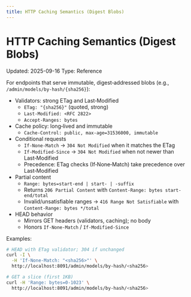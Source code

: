 ```yaml
---
title: HTTP Caching Semantics (Digest Blobs)
---
```


# HTTP Caching Semantics (Digest Blobs)
Updated: 2025-09-16
Type: Reference

For endpoints that serve immutable, digest‑addressed blobs (e.g., `/admin/models/by-hash/{sha256}`):

- Validators: strong ETag and Last‑Modified
  - `ETag: "{sha256}"` (quoted, strong)
  - `Last-Modified: <RFC 2822>`
  - `Accept-Ranges: bytes`
- Cache policy: long‑lived and immutable
  - `Cache-Control: public, max-age=31536000, immutable`
- Conditional requests
  - `If-None-Match` → `304 Not Modified` when it matches the ETag
  - `If-Modified-Since` → `304 Not Modified` when not newer than Last‑Modified
  - Precedence: ETag checks (If‑None‑Match) take precedence over Last‑Modified
- Partial content
  - `Range: bytes=start-end | start- | -suffix`
  - Returns `206 Partial Content` with `Content-Range: bytes start-end/total`
  - Invalid/unsatisfiable ranges → `416 Range Not Satisfiable` with `Content-Range: bytes */total`
- HEAD behavior
  - Mirrors GET headers (validators, caching); no body
  - Honors `If-None-Match` / `If-Modified-Since`

Examples:

```bash
# HEAD with ETag validator; 304 if unchanged
curl -I \
  -H 'If-None-Match: "<sha256>"' \
  http://localhost:8091/admin/models/by-hash/<sha256>

# GET a slice (first 1KB)
curl -H 'Range: bytes=0-1023' \
  http://localhost:8091/admin/models/by-hash/<sha256>
```
